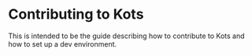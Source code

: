# Contributing to Kots

This is intended to be the guide describing how to contribute to Kots and how to set up a dev environment.